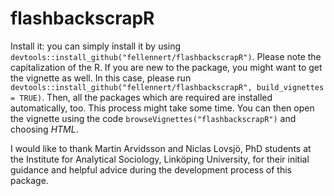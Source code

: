 # flashbackscrapR

Install it: you can simply install it by using `devtools::install_github("fellennert/flashbackscrapR")`. Please note the capitalization of the R.
If you are new to the package, you might want to get the vignette as well. In this case, please run `devtools::install_github("fellennert/flashbackscrapR", build_vignettes = TRUE)`. Then, all the packages which are required are installed automatically, too. This process might take some time. You can then open the vignette using the code `browseVignettes("flashbackscrapR")` and choosing *HTML*.

I would like to thank Martin Arvidsson and Niclas Lovsjö, PhD students at the Institute for Analytical Sociology, Linköping University, for their initial guidance and helpful advice during the development process of this package.
